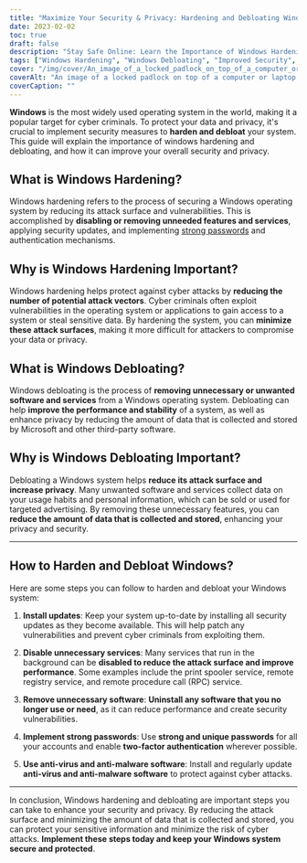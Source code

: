 ```yaml
---
title: "Maximize Your Security & Privacy: Hardening and Debloating Windows"
date: 2023-02-02
toc: true
draft: false
description: "Stay Safe Online: Learn the Importance of Windows Hardening and Debloating for Improved Security and Privacy.."
tags: ["Windows Hardening", "Windows Debloating", "Improved Security", "Privacy", "Cyber Attacks", "Operating System Security", "Windows Operating System", "Data Privacy", "Cyber Criminal", "Attack Surface", "Vulnerabilities", "Security Updates", "Authentication Mechanisms", "Unwanted Software", "Performance Enhancement", "Data Collection", "Two-Factor Authentication", "Anti-Virus Software", "Anti-Malware Software", "Sensitive Information", "Comprehensive Guide"]
cover: "/img/cover/An_image_of_a_locked_padlock_on_top_of_a_computer_or_laptop.png"
coverAlt: "An image of a locked padlock on top of a computer or laptop screen, symbolizing the security measures that can be implemented through Windows hardening and debloating."
coverCaption: ""
---
```


**Windows** is the most widely used operating system in the world, making it a popular target for cyber criminals. To protect your data and privacy, it's crucial to implement security measures to **harden and debloat** your system. This guide will explain the importance of windows hardening and debloating, and how it can improve your overall security and privacy.

## What is Windows Hardening?
Windows hardening refers to the process of securing a Windows operating system by reducing its attack surface and vulnerabilities. This is accomplished by **disabling or removing unneeded features and services**, applying security updates, and implementing [strong passwords](https://simeononsecurity.ch/articles/how-to-create-strong-passwords/) and authentication mechanisms.

## Why is Windows Hardening Important?
Windows hardening helps protect against cyber attacks by **reducing the number of potential attack vectors**. Cyber criminals often exploit vulnerabilities in the operating system or applications to gain access to a system or steal sensitive data. By hardening the system, you can **minimize these attack surfaces**, making it more difficult for attackers to compromise your data or privacy.

## What is Windows Debloating?
Windows debloating is the process of **removing unnecessary or unwanted software and services** from a Windows operating system. Debloating can help **improve the performance and stability** of a system, as well as enhance privacy by reducing the amount of data that is collected and stored by Microsoft and other third-party software.

## Why is Windows Debloating Important?
Debloating a Windows system helps **reduce its attack surface and increase privacy**. Many unwanted software and services collect data on your usage habits and personal information, which can be sold or used for targeted advertising. By removing these unnecessary features, you can **reduce the amount of data that is collected and stored**, enhancing your privacy and security.

______

## How to Harden and Debloat Windows?
Here are some steps you can follow to harden and debloat your Windows system:

1. **Install updates**: Keep your system up-to-date by installing all security updates as they become available. This will help patch any vulnerabilities and prevent cyber criminals from exploiting them.

2. **Disable unnecessary services**: Many services that run in the background can be **disabled to reduce the attack surface and improve performance**. Some examples include the print spooler service, remote registry service, and remote procedure call (RPC) service.

3. **Remove unnecessary software**: **Uninstall any software that you no longer use or need**, as it can reduce performance and create security vulnerabilities.

4. **Implement strong passwords**: Use **strong and unique passwords** for all your accounts and enable **two-factor authentication** wherever possible.

5. **Use anti-virus and anti-malware software**: Install and regularly update **anti-virus and anti-malware software** to protect against cyber attacks.

______

In conclusion, Windows hardening and debloating are important steps you can take to enhance your security and privacy. By reducing the attack surface and minimizing the amount of data that is collected and stored, you can protect your sensitive information and minimize the risk of cyber attacks. **Implement these steps today and keep your Windows system secure and protected**.
